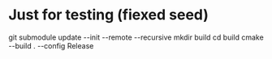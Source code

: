 # Just for testing (fiexed seed)

git submodule update --init --remote --recursive
mkdir build
cd build
cmake --build . --config Release
